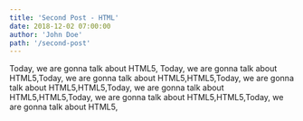 ```yaml
---
title: 'Second Post - HTML'
date: 2018-12-02 07:00:00
author: 'John Doe'
path: '/second-post'
---
```


Today, we are gonna talk about HTML5, Today, we are gonna talk about HTML5,Today, we are gonna talk about HTML5,HTML5,Today, we are gonna talk about HTML5,HTML5,Today, we are gonna talk about HTML5,HTML5,Today, we are gonna talk about HTML5,HTML5,Today, we are gonna talk about HTML5,